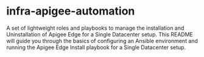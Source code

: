 # infra-apigee-automation
A set of lightweight roles and playbooks to manage the installation and Uninstallation of Apigee Edge for a Single Datacenter setup. This README will guide you through the basics of configuring an Ansible environment and running the Apigee Edge Install playbook for a Single Datacenter setup.
